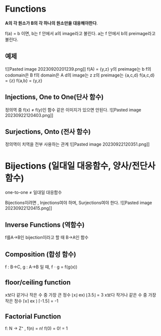 # Functions

**A의 각 원소가 B의 각 하나의 원소만을 대응해야한다**.

f(a) = b 이면,
b는 f 안에서 a의 image라고 불린다.
a는 f 안에서 b의 preimage라고 불린다.

## 예제

![[Pasted image 20230920201239.png]]
f(A) = {y,z}
y의 preimage는 b
f의 codomain은 B
f의 domain은 A
d의 image는 z
z의 preimage는 {a,c,d}
f{a,c,d} = {z}
f{a,b} = {y,z}

## Injections, **One to One(단사 함수)**
정의역 중 f(x) ≠ f(y)인 함수
같은 이미지가 있으면 안된다.
![[Pasted image 20230922120403.png]]
## Surjections, **Onto (전사 함수)**
정의역이 치역을 전부 사용하는 관계
![[Pasted image 20230922120351.png]]
# Bijections (일대일 대응함수, 양사/전단사 함수)
one-to-one ≠ 일대일 대응함수

Bijections이려면 , Injections여야 하며, Surjections여야 한다.
![[Pasted image 20230922120415.png]]
## Inverse Functions (역함수)
f를A->B인 bijection이라고 할 때 B->A인 함수

## Composition (합성 함수)
f : B->C, g : A->B 일 때, fㆍg = f(g(x))

## floor/ceiling function
x보다 같거나 작은 수 중 가장 큰 정수
⌊x⌋ ex) ⌊3.5⌋ = 3
x보다 작거나 같은 수 중 가장 작은 정수
⌈x⌉ ex ) ⌈-1.5⌉ = -1

## Factorial Function
f: N -> Z⁺ , f(n) = n!
f(0) = 0! = 1
